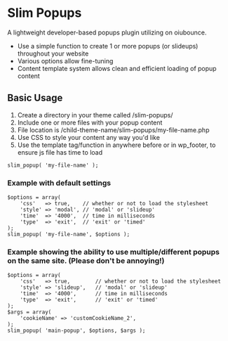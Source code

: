 # Slim Popups
A lightweight developer-based popups plugin utilizing on oiubounce.
* Use a simple function to create 1 or more popups (or slideups) throughout your website
* Various options allow fine-tuning
* Content template system allows clean and efficient loading of popup content

## Basic Usage
1. Create a directory in your theme called /slim-popups/
1. Include one or more files with your popup content
1. File location is /child-theme-name/slim-popups/my-file-name.php
1. Use CSS to style your content any way you'd like
1. Use the template tag/function in anywhere before or in wp_footer, to ensure js file has time to load

```
slim_popup( 'my-file-name' );
```

### Example with default settings

```
$options = array(
	'css'  	=> true, 	// whether or not to load the stylesheet
	'style'	=> 'modal', // 'modal' or 'slideup'
	'time'	=> '4000',  // time in milliseconds
	'type' 	=> 'exit',  // 'exit' or 'timed'
);
slim_popup( 'my-file-name', $options );
```

### Example showing the ability to use multiple/different popups on the same site. (Please don't be annoying!)

```
$options = array(
	'css'	=> true, 		// whether or not to load the stylesheet
	'style'	=> 'slideup', 	// 'modal' or 'slideup'
	'time'	=> '4000',  	// time in milliseconds
	'type'	=> 'exit',  	// 'exit' or 'timed'
);
$args = array(
	'cookieName' => 'customCookieName_2',
);
slim_popup( 'main-popup', $options, $args );
```